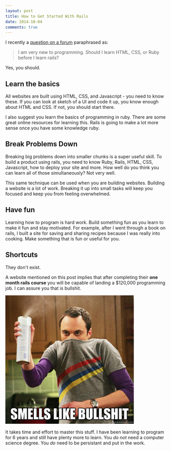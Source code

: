 ```yaml
---
layout: post
title: How to Get Started With Rails
date: 2014-10-04
comments: true
---
```


I recently a [question on a
forum](https://railsforum.com/topic/1156-getting-started-with-rails/)
 paraphrased as:

> I am very new to programming. Should I learn HTML, CSS, or
  Ruby before I learn rails?

Yes, you should.

## Learn the basics

All websites are built using HTML, CSS, and Javascript - you need to know these.
If you can look at sketch of a UI and code it up, you know enough
about HTML and CSS. If not, you should start there.

I also suggest you learn the basics of programming in ruby.  There are some great
online resources for learning this. Rails is going to make a lot more sense once
you have some knowledge ruby.

## Break Problems Down

Breaking big problems down into smaller chunks is a super useful skill. To
build a product using rails, you need to know Ruby, Rails, HTML, CSS,
Javascript, how to deploy your site and more. How well do you think you can learn
all of those simultaneously? Not very well.

This same technique can be used when you are building websites. Building a
website is a lot of work. Breaking it up into small tasks will keep you focused
and keep you from feeling overwhelmed.

## Have fun

Learning how to program is hard work. Build something fun as you learn
to make it fun and stay motivated. For example, after I went through a book on
rails, I built a site for saving and sharing recipes because I was really into
cooking. Make something that is fun or useful for you.

## Shortcuts

They don't exist.

A website mentioned on this post implies that after completing their
**one month rails course** you will be capable of landing a $120,000
programming job. I can assure you that is bullshit.

![smells like bullshit](/img/smells_like_bullshit.jpg)

It takes time and effort to master this stuff. I have been learning to
program for 6 years and still have plenty more to learn. You *do not* need a
computer science degree. You *do* need to be persistant and put in the work.
